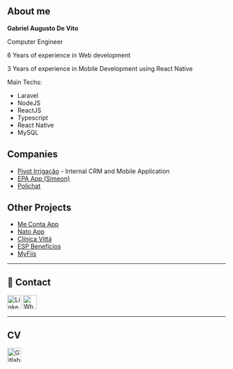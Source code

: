 ## About me

<strong>Gabriel Augusto De Vito</strong>

Computer Engineer

6 Years of experience in Web development

3 Years of experience in Mobile Development using React Native

Main Techs:
- Laravel
- NodeJS
- ReactJS
- Typescript
- React Native
- MySQL

## Companies 
- [Pivot Irrigação](https://pivot.com.br/) - Internal CRM and Mobile Application
- [EPA App (Simeon)](https://play.google.com/store/apps/details?id=com.epaapp&hl=pt)
- [Polichat](https://polichat.com.br)

## Other Projects
- [Me Conta App](https://apps.apple.com/br/app/me-conta-app/id6449380049)
- [Nato App](https://play.google.com/store/apps/details?id=com.natoseta)
- [Clínica Vittá](https://www.clinicavittagoiania.com.br/)
- [ESP Benefícios](https://play.google.com/store/apps/details?id=com.espapp)
- [MyFiis](https://play.google.com/store/apps/details?id=com.myfiis)

----

## 💬 Contact
[<img height="32" src="https://cdn.exclaimer.com/Handbook%20Images/linkedin-icon_64x64.png?_ga=2.181001442.493150008.1620094478-1413374607.1620094469" alt="LinkedIn"/>](https://www.linkedin.com/in/gabriel-augusto-de-vito-d-guimar%C3%A3es-71319b60/)
[<img height="32" src="https://cdn.exclaimer.com/Handbook%20Images/whatsapp_64.png?_ga=2.156384766.493150008.1620094478-1413374607.1620094469" alt="Whatsapp"/>](https://wa.me/556283442860)

---

## CV
[<img height="32" src="https://github.githubassets.com/images/modules/logos_page/GitHub-Mark.png" alt="Gitlab"/>](https://gabrieldvt.github.io)


